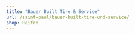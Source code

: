 ```yaml
---
title: "Bauer Built Tire & Service"
url: /saint-paul/bauer-built-tire-und-service/
shop: Reifen
---
```

